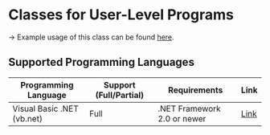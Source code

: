 # Classes for User-Level Programs
-> Example usage of this class can be found [here](https://github.com/hon4/Open-Source-Windows-Drivers/tree/main/Specific/qemu_debugcon/programs/programs).

## Supported Programming Languages
| Programming Language         | Support (Full/Partial) | Requirements                | Link |
|------------------------------|------------------------|-----------------------------|------|
| Visual Basic .NET (vb.net)   | Full                   | .NET Framework 2.0 or newer | [Link](https://github.com/hon4/Open-Source-Windows-Drivers/tree/main/Specific/qemu_debugcon/programs/classes/vb.net/) |
